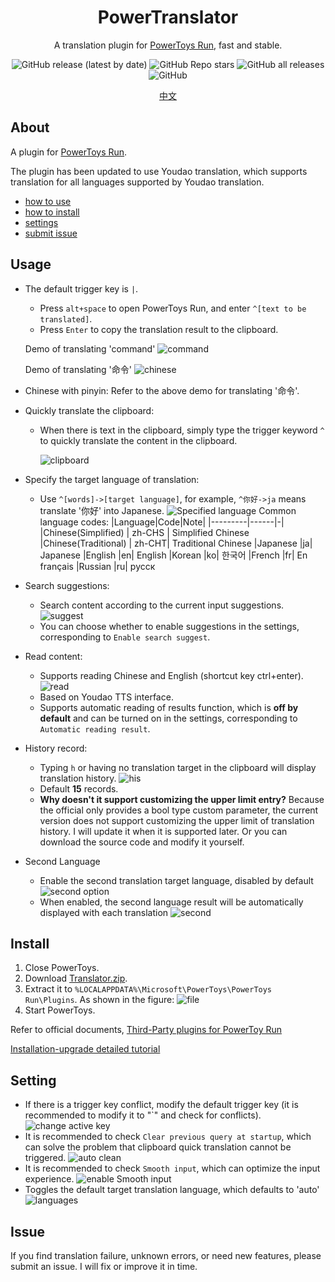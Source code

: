 <div align="center">
<h1>PowerTranslator</h1>
<p>A translation plugin for <a href=https://github.com/microsoft/PowerToys>PowerToys Run</a>, fast and stable.</p>

![GitHub release (latest by date)](https://img.shields.io/github/v/release/N0I0C0K/PowerTranslator?style=flat-square) ![GitHub Repo stars](https://img.shields.io/github/stars/N0I0C0K/PowerTranslator?color=ffb900&style=flat-square) ![GitHub all releases](https://img.shields.io/github/downloads/N0I0C0K/PowerTranslator/total?style=flat-square) ![GitHub](https://img.shields.io/github/license/N0I0C0K/PowerTranslator?style=flat-square)

[中文](./readme.md)

</div>

## About

A plugin for [PowerToys Run](https://github.com/microsoft/PowerToys).

The plugin has been updated to use Youdao translation, which supports translation for all languages supported by Youdao translation.

- [how to use](#usage)
- [how to install](#install)
- [settings](#setting)
- [submit issue](#issue)

## Usage

- The default trigger key is `|`. 

  - Press `alt+space` to open PowerToys Run, and enter `^[text to be translated]`.
  - Press `Enter` to copy the translation result to the clipboard.

  Demo of translating 'command'
  ![command](Images/command.gif)

  Demo of translating '命令'
  ![chinese](Images/%E5%91%BD%E4%BB%A4.gif)

- Chinese with pinyin:
  Refer to the above demo for translating '命令'.

- Quickly translate the clipboard:

  - When there is text in the clipboard, simply type the trigger keyword `^` to quickly translate the content in the clipboard.

    ![clipboard](Images/clipboard.gif)

- Specify the target language of translation:

  - Use `^[words]->[target language]`, for example, `^你好->ja` means translate '你好' into Japanese.
    ![Specified language](Images/target%20lan.gif)
    Common language codes:
    |Language|Code|Note|
    |---------|------|-|
    |Chinese(Simplified) | zh-CHS | Simplified Chinese
    |Chinese(Traditional) | zh-CHT| Traditional Chinese
    |Japanese |ja| Japanese
    |English |en| English
    |Korean |ko| 한국어
    |French |fr| En français
    |Russian |ru| русск

- Search suggestions:

  - Search content according to the current input suggestions.
    ![suggest](Images/suggest.gif)
  - You can choose whether to enable suggestions in the settings, corresponding to `Enable search suggest`.

- Read content:

  - Supports reading Chinese and English (shortcut key ctrl+enter).
    ![read](Images/read.png)
  - Based on Youdao TTS interface.
  - Supports automatic reading of results function, which is **off by default** and can be turned on in the settings, corresponding to `Automatic reading result`.

- History record:

  - Typing `h` or having no translation target in the clipboard will display translation history.
    ![his](Images/his.png)
  - Default **15** records.
  - **Why doesn't it support customizing the upper limit entry?**
    Because the official only provides a bool type custom parameter, the current version does not support customizing the upper limit of translation history. I will update it when it is supported later. Or you can download the source code and modify it yourself.

- Second Language
  - Enable the second translation target language, disabled by default
  ![second option](Images/second_option.png)
  - When enabled, the second language result will be automatically displayed with each translation
  ![second](Images/second.png)


## Install

1. Close PowerToys.
2. Download [Translator.zip](https://github.com/N0I0C0K/PowerTranslator/releases).
3. Extract it to `%LOCALAPPDATA%\Microsoft\PowerToys\PowerToys Run\Plugins`.
   As shown in the figure:
   ![file](Images/file.png)
4. Start PowerToys.

Refer to official documents, [Third-Party plugins for PowerToy Run](https://github.com/microsoft/PowerToys/blob/main/doc/thirdPartyRunPlugins.md)

[Installation-upgrade detailed tutorial](./doc/how%20to%20install.md)

## Setting

- If there is a trigger key conflict, modify the default trigger key (it is recommended to modify it to "`" and check for conflicts).
  ![change active key](Images/change_active.png)
- It is recommended to check `Clear previous query at startup`, which can solve the problem that clipboard quick translation cannot be triggered.
  ![auto clean](Images/auto_clean.png)
- It is recommended to check `Smooth input`, which can optimize the input experience.
  ![enable Smooth input](Images/enable%20Smooth%20input.png)
- Toggles the default target translation language, which defaults to 'auto'
  ![languages](Images/languages.png)
## Issue

If you find translation failure, unknown errors, or need new features, please submit an issue. I will fix or improve it in time.

